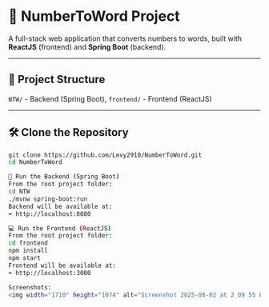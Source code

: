 # 🧾 NumberToWord Project

A full-stack web application that converts numbers to words, built with **ReactJS** (frontend) and **Spring Boot** (backend).

---

## 📂 Project Structure

`NTW/` - Backend (Spring Boot), `frontend/` - Frontend (ReactJS)


---

## 🛠️ Clone the Repository

```bash
git clone https://github.com/Levy2910/NumberToWord.git
cd NumberToWord

🚀 Run the Backend (Spring Boot)
From the root project folder:
cd NTW
./mvnw spring-boot:run
Backend will be available at:
➡️ http://localhost:8080

💻 Run the Frontend (ReactJS)
From the root project folder:
cd frontend
npm install
npm start
Frontend will be available at:
➡️ http://localhost:3000

Screenshots:
<img width="1710" height="1074" alt="Screenshot 2025-08-02 at 2 09 55 PM" src="https://github.com/user-attachments/assets/f362a57c-5520-4a5a-b000-6c1941d2ccec" />
